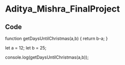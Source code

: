 # Aditya_Mishra_FinalProject

## Code
function getDaysUntilChristmas(a,b) {
    return b-a;
}

let a = 12;
let b = 25;

console.log(getDaysUntilChristmas(a,b));

